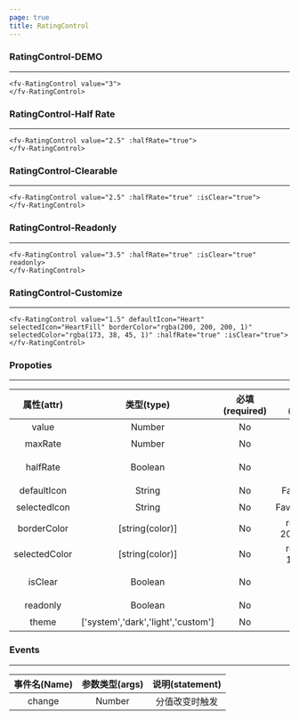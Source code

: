 ```yaml
---
page: true
title: RatingControl
--- 
```

### RatingControl-DEMO
--- 

<fv-RatingControl value="3">
</fv-RatingControl>

```vue
<fv-RatingControl value="3">
</fv-RatingControl>
```

### RatingControl-Half Rate
--- 

<fv-RatingControl value="2.5" :halfRate="true">
</fv-RatingControl>

```vue
<fv-RatingControl value="2.5" :halfRate="true">
</fv-RatingControl>
```

### RatingControl-Clearable
--- 

<fv-RatingControl value="2.5" :halfRate="true" :isClear="true">
</fv-RatingControl>

```vue
<fv-RatingControl value="2.5" :halfRate="true" :isClear="true">
</fv-RatingControl>
```

### RatingControl-Readonly
--- 

<fv-RatingControl value="3.5" :halfRate="true" :isClear="true" readonly>
</fv-RatingControl>

```vue
<fv-RatingControl value="3.5" :halfRate="true" :isClear="true" readonly>
</fv-RatingControl>
```

### RatingControl-Customize
--- 

<fv-RatingControl value="1.5" defaultIcon="Heart" selectedIcon="HeartFill" borderColor="rgba(200, 200, 200, 1)" selectedColor="rgba(173, 38, 45, 1)" :halfRate="true" :isClear="true">
</fv-RatingControl>

```vue
<fv-RatingControl value="1.5" defaultIcon="Heart" selectedIcon="HeartFill" borderColor="rgba(200, 200, 200, 1)" selectedColor="rgba(173, 38, 45, 1)" :halfRate="true" :isClear="true">
</fv-RatingControl>
```

### Propoties
---
|  属性(attr)   |             类型(type)             | 必填(required) |    默认值(default)     | 说明(statement) |
|:-------------:|:----------------------------------:|:--------------:|:----------------------:|:---------------:|
|     value     |               Number               |       No       |           0            |      分值       |
|    maxRate    |               Number               |       No       |           5            |     最大值      |
|   halfRate    |              Boolean               |       No       |         false          |  是否允许半分   |
|  defaultIcon  |               String               |       No       |      FavoriteStar      |    默认图标     |
| selectedIcon  |               String               |       No       |    FavoriteStarFill    |    选中图标     |
|  borderColor  |          [string(color)]           |       No       | rgba(200, 200, 200, 1) |    边框颜色     |
| selectedColor |          [string(color)]           |       No       |  rgba(255, 149, 0, 1)  |    选中颜色     |
|    isClear    |              Boolean               |       No       |         false          |  是否允许清除   |
|   readonly    |              Boolean               |       No       |         false          |      只读       |
|     theme     | ['system','dark','light','custom'] |       No       |        'system'        |     主题色      |



### Events
---
| 事件名(Name) | 参数类型(args) | 说明(statement) |
|:------------:|:--------------:|:---------------:|
|    change    |     Number     | 分值改变时触发  |
  
